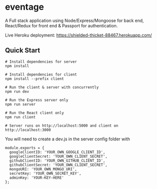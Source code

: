 # eventage

A Full stack application using Node/Express/Mongoose for back end, React/Redux for front end & Passport for authentication.

Live Heroku deployment: https://shielded-thicket-88467.herokuapp.com/


## Quick Start

```
# Install dependencies for server
npm install

# Install dependencies for client
npm install --prefix client

# Run the client & server with concurrently
npm run dev

# Run the Express server only
npm run server

# Run the React client only
npm run client

# Server runs on http://localhost:5000 and client on http://localhost:3000
```

You will need to create a dev.js in the server config folder with

```
module.exports = {
  googleClientID: 'YOUR_OWN_GOOGLE_CLIENT_ID',
  googleClientSecret: 'YOUR_OWN_CLIENT_SECRET',
  githubClientID: 'YOUR_OWN_GITHUB_CLIENT_ID',
  githubClientSecret: 'YOUR_OWN_CLIENT_SECRET',
  mongoURI: 'YOUR_OWN_MONGO_URI',
  secretKey: 'YOUR_OWN_SECRET_KEY',
  adminKey: 'YOUR-KEY-HERE'
};
```